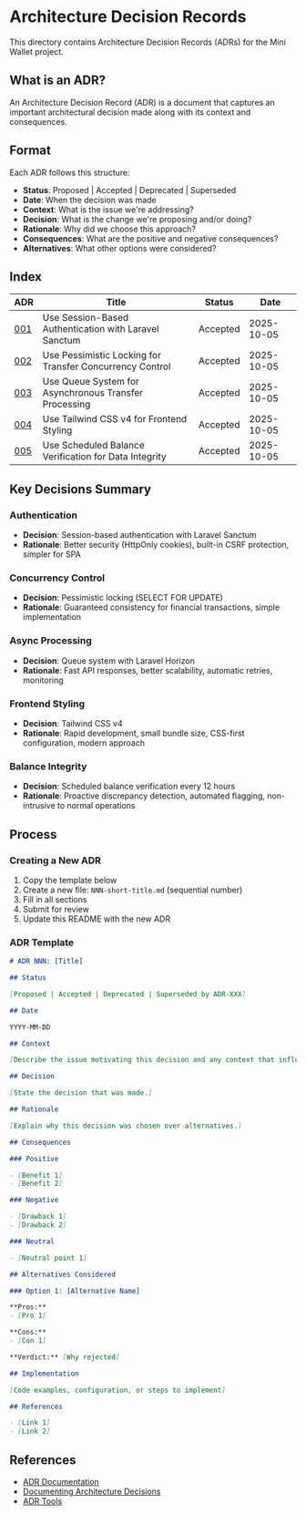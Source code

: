 # Architecture Decision Records

This directory contains Architecture Decision Records (ADRs) for the Mini Wallet project.

## What is an ADR?

An Architecture Decision Record (ADR) is a document that captures an important architectural decision made along with its context and consequences.

## Format

Each ADR follows this structure:

- **Status**: Proposed | Accepted | Deprecated | Superseded
- **Date**: When the decision was made
- **Context**: What is the issue we're addressing?
- **Decision**: What is the change we're proposing and/or doing?
- **Rationale**: Why did we choose this approach?
- **Consequences**: What are the positive and negative consequences?
- **Alternatives**: What other options were considered?

## Index

| ADR | Title | Status | Date |
|-----|-------|--------|------|
| [001](./001-use-session-based-authentication.md) | Use Session-Based Authentication with Laravel Sanctum | Accepted | 2025-10-05 |
| [002](./002-use-pessimistic-locking-for-transfers.md) | Use Pessimistic Locking for Transfer Concurrency Control | Accepted | 2025-10-05 |
| [003](./003-use-queue-for-async-processing.md) | Use Queue System for Asynchronous Transfer Processing | Accepted | 2025-10-05 |
| [004](./004-use-tailwind-v4-for-styling.md) | Use Tailwind CSS v4 for Frontend Styling | Accepted | 2025-10-05 |
| [005](./005-use-scheduled-balance-verification.md) | Use Scheduled Balance Verification for Data Integrity | Accepted | 2025-10-05 |

## Key Decisions Summary

### Authentication
- **Decision**: Session-based authentication with Laravel Sanctum
- **Rationale**: Better security (HttpOnly cookies), built-in CSRF protection, simpler for SPA

### Concurrency Control
- **Decision**: Pessimistic locking (SELECT FOR UPDATE)
- **Rationale**: Guaranteed consistency for financial transactions, simple implementation

### Async Processing
- **Decision**: Queue system with Laravel Horizon
- **Rationale**: Fast API responses, better scalability, automatic retries, monitoring

### Frontend Styling
- **Decision**: Tailwind CSS v4
- **Rationale**: Rapid development, small bundle size, CSS-first configuration, modern approach

### Balance Integrity
- **Decision**: Scheduled balance verification every 12 hours
- **Rationale**: Proactive discrepancy detection, automated flagging, non-intrusive to normal operations

## Process

### Creating a New ADR

1. Copy the template below
2. Create a new file: `NNN-short-title.md` (sequential number)
3. Fill in all sections
4. Submit for review
5. Update this README with the new ADR

### ADR Template

```markdown
# ADR NNN: [Title]

## Status

[Proposed | Accepted | Deprecated | Superseded by ADR-XXX]

## Date

YYYY-MM-DD

## Context

[Describe the issue motivating this decision and any context that influences or constrains the decision.]

## Decision

[State the decision that was made.]

## Rationale

[Explain why this decision was chosen over alternatives.]

## Consequences

### Positive

- [Benefit 1]
- [Benefit 2]

### Negative

- [Drawback 1]
- [Drawback 2]

### Neutral

- [Neutral point 1]

## Alternatives Considered

### Option 1: [Alternative Name]

**Pros:**
- [Pro 1]

**Cons:**
- [Con 1]

**Verdict:** [Why rejected]

## Implementation

[Code examples, configuration, or steps to implement]

## References

- [Link 1]
- [Link 2]
```

## References

- [ADR Documentation](https://adr.github.io/)
- [Documenting Architecture Decisions](https://cognitect.com/blog/2011/11/15/documenting-architecture-decisions)
- [ADR Tools](https://github.com/npryce/adr-tools)


